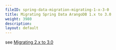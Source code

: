 ```yaml
---
fileID: spring-data-migration-migrating-1-x-3-0
title: Migrating Spring Data ArangoDB 1.x to 3.0
weight: 3980
description: 
layout: default
---
```

see [Migrating 2.x to 3.0](spring-data-migration-migrating-2-x-3-0)
